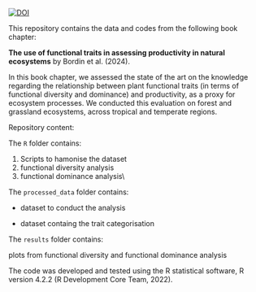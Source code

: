 [![DOI](https://zenodo.org/badge/DOI/10.5281/zenodo.10904614.svg)](https://doi.org/10.5281/zenodo.10904614)

This repository contains the data and codes from the following book chapter:

**The use of functional traits in assessing productivity in natural ecosystems** by Bordin et al. (2024).

In this book chapter, we assessed the state of the art on the knowledge regarding the relationship between plant functional traits (in terms of functional diversity and dominance) and productivity, as a proxy for ecosystem processes. We conducted this evaluation on forest and grassland ecosystems, across tropical and temperate regions.

Repository content:

The `R` folder contains:

1.  Scripts to hamonise the dataset
2.  functional diversity analysis
3.  functional dominance analysis\

The `processed_data` folder contains:

-   dataset to conduct the analysis

-   dataset containg the trait categorisation

The `results` folder contains:

plots from functional diversity and functional dominance analysis

The code was developed and tested using the R statistical software, R version 4.2.2 (R Development Core Team, 2022).
